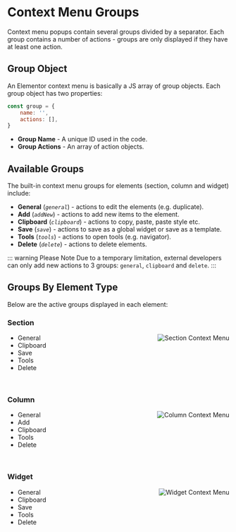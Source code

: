 # Context Menu Groups

<Badge type="tip" vertical="top" text="Elementor Core" /> <Badge type="warning" vertical="top" text="Basic" />

Context menu popups contain several groups divided by a separator. Each group contains a number of actions - groups are only displayed if they have at least one action.

## Group Object

An Elementor context menu is basically a JS array of group objects. Each group object has two properties:

```js
const group = {
	name: '',
	actions: [],
}
```

* **Group Name** - A unique ID used in the code.
* **Group Actions** - An array of action objects.

## Available Groups

The built-in context menu groups for elements (section, column and widget) include:

* **General** (_`general`_) - actions to edit the elements (e.g. duplicate).
* **Add** (_`addNew`_) - actions to add new items to the element.
* **Clipboard** (_`clipboard`_) - actions to copy, paste, paste style etc.
* **Save** (_`save`_) - actions to save as a global widget or save as a template.
* **Tools** (_`tools`_) - actions to open tools (e.g. navigator).
* **Delete** (_`delete`_) - actions to delete elements.

::: warning Please Note
Due to a temporary limitation, external developers can only add new actions to 3 groups: `general`, `clipboard` and `delete`.
:::

## Groups By Element Type

Below are the active groups displayed in each element:

### Section

<img src="/assets/img/context-menu-section.png" alt="Section Context Menu" style="float: right; margin-left: 20px;">

* General
* Clipboard
* Save
* Tools
* Delete

<br clear="both">

### Column

<img src="/assets/img/context-menu-column.png" alt="Column Context Menu" style="float: right; margin-left: 20px;">

* General
* Add
* Clipboard
* Tools
* Delete

<br clear="both">

### Widget

<img src="/assets/img/context-menu-widget.png" alt="Widget Context Menu" style="float: right; margin-left: 20px;">

* General
* Clipboard
* Save
* Tools
* Delete
